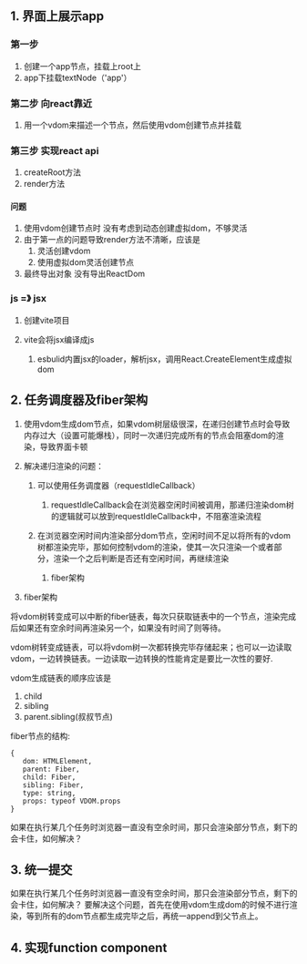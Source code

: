 ## 1. 界面上展示app

### 第一步

1. 创建一个app节点，挂载上root上
2. app下挂载textNode（'app'）


### 第二步 向react靠近
 1. 用一个vdom来描述一个节点，然后使用vdom创建节点并挂载

### 第三步 实现react api

1. createRoot方法
2. render方法
   

#### 问题
1. 使用vdom创建节点时 没有考虑到动态创建虚拟dom，不够灵活
2. 由于第一点的问题导致render方法不清晰，应该是
   1. 灵活创建vdom
   2. 使用虚拟dom灵活创建节点
3. 最终导出对象 没有导出ReactDom


### js =》 jsx

1. 创建vite项目
2. vite会将jsx编译成js

   1. esbulid内置jsx的loader，解析jsx，调用React.CreateElement生成虚拟dom


## 2. 任务调度器及fiber架构

1. 使用vdom生成dom节点，如果vdom树层级很深，在递归创建节点时会导致内存过大（设置可能爆栈），同时一次递归完成所有的节点会阻塞dom的渲染，导致界面卡顿
   

2. 解决递归渲染的问题：
   1. 可以使用任务调度器（requestIdleCallback）
      1. requestIdleCallback会在浏览器空闲时间被调用，那递归渲染dom树的逻辑就可以放到requestIdleCallback中，不阻塞渲染流程

   2. 在浏览器空闲时间内渲染部分dom节点，空闲时间不足以将所有的vdom树都渲染完毕，那如何控制vdom的渲染，使其一次只渲染一个或者部分，渲染一个之后判断是否还有空闲时间，再继续渲染
      1. fiber架构


3. fiber架构

将vdom树转变成可以中断的fiber链表，每次只获取链表中的一个节点，渲染完成后如果还有空余时间再渲染另一个，如果没有时间了则等待。

vdom树转变成链表，可以将vdom树一次都转换完毕存储起来；也可以一边读取vdom，一边转换链表。一边读取一边转换的性能肯定是要比一次性的要好.


vdom生成链表的顺序应该是
   1. child
   2. sibling
   3. parent.sibling(叔叔节点)
   
fiber节点的结构:
```
{
   dom: HTMLElement,
   parent: Fiber,
   child: Fiber,
   sibling: Fiber,
   type: string,
   props: typeof VDOM.props
}
```

如果在执行某几个任务时浏览器一直没有空余时间，那只会渲染部分节点，剩下的会卡住，如何解决？


## 3. 统一提交

如果在执行某几个任务时浏览器一直没有空余时间，那只会渲染部分节点，剩下的会卡住，如何解决？
要解决这个问题，首先在使用vdom生成dom的时候不进行渲染，等到所有的dom节点都生成完毕之后，再统一append到父节点上。

## 4. 实现function component